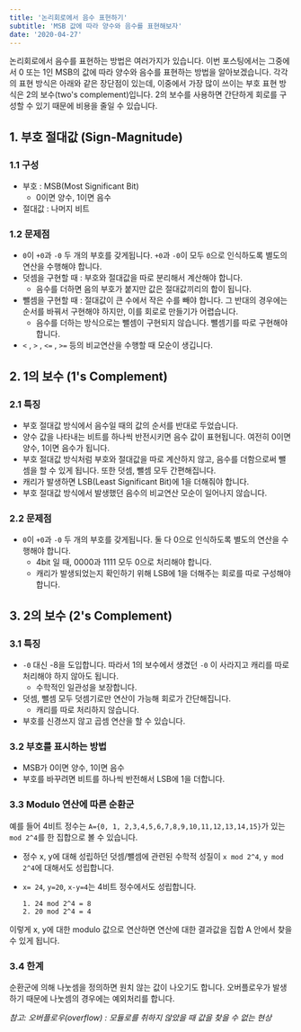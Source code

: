 ```yaml
---
title: '논리회로에서 음수 표현하기'
subtitle: 'MSB 값에 따라 양수와 음수를 표현해보자'
date: '2020-04-27'
---
```


논리회로에서 음수를 표현하는 방법은 여러가지가 있습니다. 이번 포스팅에서는 그중에서 0 또는 1인 MSB의 값에 따라 양수와 음수를 표현하는 방법을 알아보겠습니다. 각각의 표현 방식은 아래와 같은 장단점이 있는데, 이중에서 가장 많이 쓰이는 부호 표현 방식은 2의 보수(two's complement)입니다. 2의 보수를 사용하면 간단하게 회로를 구성할 수 있기 때문에 비용을 줄일 수 있습니다.

## 1. 부호 절대값 (Sign-Magnitude)

### 1.1 구성

- 부호 : MSB(Most Significant Bit)
  - 0이면 양수, 1이면 음수
- 절대값 : 나머지 비트

### 1.2 문제점

- `0`이 `+0`과 `-0` 두 개의 부호를 갖게됩니다. `+0`과 `-0`이 모두 `0`으로 인식하도록 별도의 연산을 수행해야 합니다.
- 덧셈을 구현할 때 : 부호와 절대값을 따로 분리해서 계산해야 합니다.
    - 음수를 더하면 음의 부호가 붙지만 값은 절대값끼리의 합이 됩니다.
- 뺄셈을 구현할 때 : 절대값이 큰 수에서 작은 수를 빼야 합니다. 그 반대의 경우에는 순서를 바꿔서 구현해야 하지만, 이를 회로로 만들기가 어렵습니다.
    - 음수를 더하는 방식으로는 뺄셈이 구현되지 않습니다. 뺄셈기를 따로 구현해야 합니다.
- `<` , `>` , `<=` , `>=` 등의 비교연산을 수행할 때 모순이 생깁니다.

## 2. 1의 보수 (1's Complement)

### 2.1 특징

- 부호 절대값 방식에서 음수일 때의 값의 순서를 반대로 두었습니다.
- 양수 값을 나타내는 비트를 하나씩 반전시키면 음수 값이 표현됩니다. 여전히 0이면 양수, 1이면 음수가 됩니다.
- 부호 절대값 방식처럼 부호와 절대값을 따로 계산하지 않고, 음수를 더함으로써 뺄셈을 할 수 있게 됩니다. 또한 덧셈, 뺄셈 모두 간편해집니다.
- 캐리가 발생하면 LSB(Least Significant Bit)에 1을 더해줘야 합니다.
- 부호 절대값 방식에서 발생했던 음수의 비교연산 모순이 일어나지 않습니다.

### 2.2 문제점

- `0`이 `+0`과 `-0` 두 개의 부호를 갖게됩니다. 둘 다 0으로 인식하도록 별도의 연산을 수행해야 합니다.
  - 4bit 일 때, 0000과 1111 모두 0으로 처리해야 합니다.
  - 캐리가 발생되었는지 확인하기 위해 LSB에 1을 더해주는 회로를 따로 구성해야 합니다.

## 3. 2의 보수 (2's Complement)

### 3.1 특징

- `-0` 대신 -8을 도입합니다. 따라서 1의 보수에서 생겼던 `-0` 이 사라지고 캐리를 따로 처리해야 하지 않아도 됩니다.
  - 수학적인 일관성을 보장합니다.
- 덧셈, 뺄셈 모두 덧셈기로만 연산이 가능해 회로가 간단해집니다.
  - 캐리를 따로 처리하지 않습니다.
- 부호를 신경쓰지 않고 곱셈 연산을 할 수 있습니다.

### 3.2 부호를 표시하는 방법

- MSB가 0이면 양수, 1이면 음수
- 부호를 바꾸려면 비트를 하나씩 반전해서 LSB에 1을 더합니다.

### 3.3 Modulo 연산에 따른 순환군

예를 들어 4비트 정수는 `A={0, 1, 2,3,4,5,6,7,8,9,10,11,12,13,14,15}`가 있는 `mod 2^4`를 한 집합으로 볼 수 있습니다.

- 정수 x, y에 대해 성립하던 덧셈/뺄셈에 관련된 수학적 성질이 `x mod 2^4`, `y mod 2^4`에 대해서도 성립합니다.
- `x= 24`, `y=20`, `x-y=4`는 4비트 정수에서도 성립합니다.

      1. 24 mod 2^4 = 8
      2. 20 mod 2^4 = 4

이렇게 x, y에 대한 modulo 값으로 연산하면 연산에 대한 결과값을 집합 A 안에서 찾을 수 있게 됩니다.

### 3.4 한계

순환군에 의해 나눗셈을 정의하면 원치 않는 값이 나오기도 합니다. 오버플로우가 발생하기 때문에 나눗셈의 경우에는 예외처리를 합니다.

*참고: 오버플로우(overflow) : 모듈로를 취하지 않았을 때 값을 찾을 수 없는 현상*
